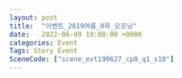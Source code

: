 ```yaml
---
layout: post
title:  "이벤트_2019여름_0화_오프닝"
date:   2022-06-09 19:00:00 +0000
categories: Event
Tags: Story Event
SceneCode: ["scene_evt190627_cp0_q1_s10"]
---
```

